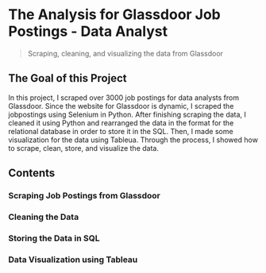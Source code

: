 # The Analysis for Glassdoor Job Postings - Data Analyst
>  Scraping, cleaning, and visualizing the data from Glassdoor

## The Goal of this Project
In this project, I scraped over 3000 job postings for data analysts from Glassdoor. Since the website for Glassdoor is dynamic, I scraped the jobpostings using Selenium in Python.
After finishing scraping the data, I cleaned it using Python and rearranged the data in the format for the relational database in order to store it in the SQL.
Then, I made some visualization for the data using Tableua. Through the process, I showed how to scrape, clean, store, and visualize the data. 

## Contents
### Scraping Job Postings from Glassdoor
### Cleaning the Data
### Storing the Data in SQL
### Data Visualization using Tableau
